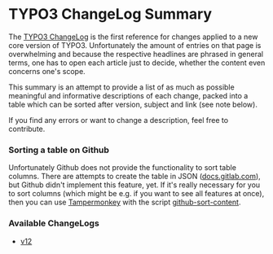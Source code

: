 # TYPO3 ChangeLog Summary

The [TYPO3 ChangeLog](https://docs.typo3.org/c/typo3/cms-core/main/en-us/Index.html) is the first reference for changes applied to a new core version of TYPO3. Unfortunately the amount of entries on that page is overwhelming and because the respective headlines are phrased in general terms, one has to open each article just to decide, whether the content even concerns one's scope.

This summary is an attempt to provide a list of as much as possible meaningful and informative descriptions of each change, packed into a table which can be sorted after version, subject and link (see note below).

If you find any errors or want to change a description, feel free to contribute. 

### Sorting a table on Github
Unfortunately Github does not provide the functionality to sort table columns. There are attempts to create the table in JSON ([docs.gitlab.com](https://docs.gitlab.com/ee/user/markdown.html#json)), but Github didn't implement this feature, yet. If it's really necessary for you to sort columns (which might be e.g. if you want to see all features at once), then you can use [Tampermonkey](https://chrome.google.com/webstore/detail/tampermonkey/dhdgffkkebhmkfjojejmpbldmpobfkfo/related) with the script [github-sort-content](https://github.com/Mottie/GitHub-userscripts/blob/master/github-sort-content.user.js).

### Available ChangeLogs
* [v12](Changelogs/v12.md)